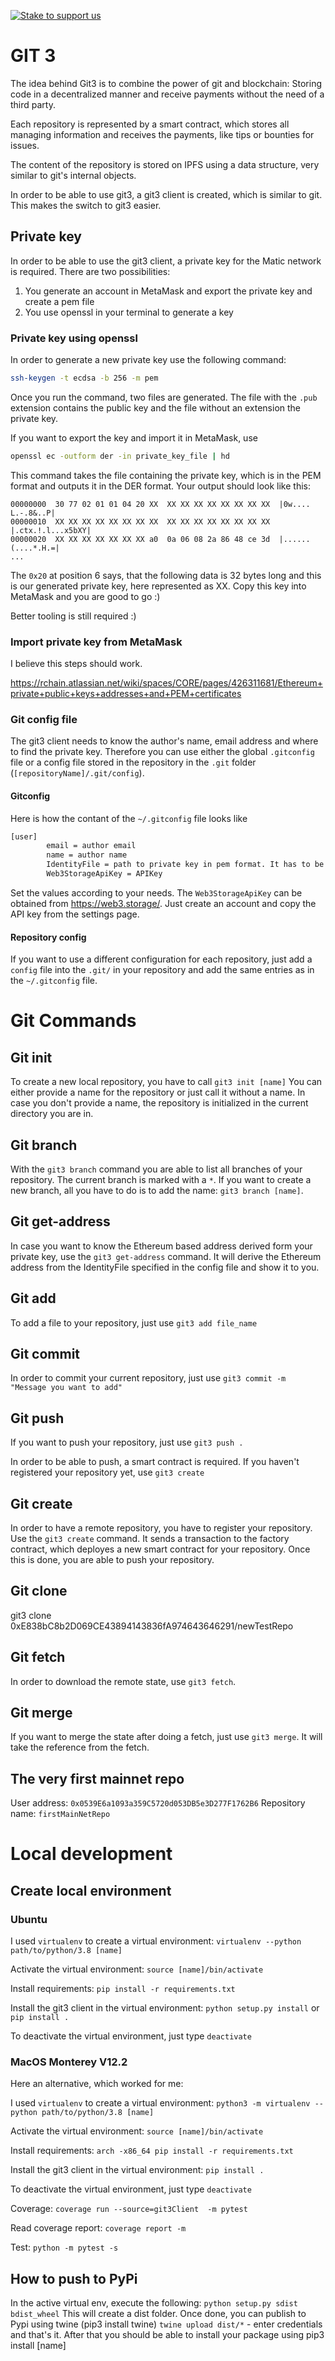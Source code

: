 [![Stake to support us](https://badge.devprotocol.xyz/0xc6286Fc480Ba4d15981664a3350ABF12b0b7Feda/descriptive)](https://stakes.social/0xc6286Fc480Ba4d15981664a3350ABF12b0b7Feda)

# GIT 3

The idea behind Git3 is to combine the power of git and blockchain: Storing code in a decentralized manner and receive payments without the need of a third party.

Each repository is represented by a smart contract, which stores all managing information and receives the payments, like tips or bounties for issues.

The content of the repository is stored on IPFS using a data structure, very similar to git's internal objects. 

In order to be able to use git3, a git3 client is created, which is similar to git. This makes the switch to git3 easier.

## Private key
In order to be able to use the git3 client, a private key for the Matic network is required. There are two possibilities:
  1. You generate an account in MetaMask and export the private key and create a pem file
  2. You use openssl in your terminal to generate a key

### Private key using openssl
In order to generate a new private key use the following command:
```bash
ssh-keygen -t ecdsa -b 256 -m pem
```
Once you run the command, two files are generated. The file with the `.pub` extension contains the public key and the file without an extension the private key.

If you want to export the key and import it in MetaMask, use 
```bash
openssl ec -outform der -in private_key_file | hd
```
This command takes the file containing the private key, which is in the PEM format and outputs it in the DER format. Your output should look like this:
```
00000000  30 77 02 01 01 04 20 XX  XX XX XX XX XX XX XX XX  |0w.... L.-.8&..P|
00000010  XX XX XX XX XX XX XX XX  XX XX XX XX XX XX XX XX  |.ctx.!.l...x5bXY|
00000020  XX XX XX XX XX XX XX a0  0a 06 08 2a 86 48 ce 3d  |......(....*.H.=|
...
```
The `0x20` at position 6 says, that the following data is 32 bytes long and this is our generated private key, here represented as XX. Copy this key into MetaMask and you are good to go :)

Better tooling is still required :)

### Import private key from MetaMask
I believe this steps should work.

https://rchain.atlassian.net/wiki/spaces/CORE/pages/426311681/Ethereum+private+public+keys+addresses+and+PEM+certificates

### Git config file
The git3 client needs to know the author's name, email address and where to find the private key. Therefore you can use either the global `.gitconfig` file or a config file stored in the repository in the `.git` folder (`[repositoryName]/.git/config`). 

#### Gitconfig
Here is how the contant of the `~/.gitconfig` file looks like
```bash
[user]
        email = author email
        name = author name
        IdentityFile = path to private key in pem format. It has to be the absolute path! No $HOME or similar stuff in it
        Web3StorageApiKey = APIKey
```
Set the values according to your needs.
The `Web3StorageApiKey` can be obtained from https://web3.storage/. Just create an account and copy the API key from the settings page.

#### Repository config
If you want to use a different configuration for each repository, just add a `config` file into the `.git/` in your repository and add the same entries as in the `~/.gitconfig` file.

# Git Commands

## Git init
To create a new local repository, you have to call `git3 init [name]`
You can either provide a name for the repository or just call it without a name. In case you don't provide a name, the repository is initialized in the current directory you are in.

## Git branch
With the `git3 branch` command you are able to list all branches of your repository. The current branch is marked with a `*`. If you want to create a new branch, all you have to do is to add the name: `git3 branch [name]`.

## Git get-address
In case you want to know the Ethereum based address derived form your private key, use the `git3 get-address` command. It will derive the Ethereum address from the IdentityFile specified in the config file and show it to you.

## Git add
To add a file to your repository, just use `git3 add file_name`

## Git commit 
In order to commit your current repository, just use `git3 commit -m "Message you want to add"`

## Git push
If you want to push your repository, just use `git3 push .`

In order to be able to push, a smart contract is required. If you haven't registered your repository yet, use `git3 create`

## Git create
In order to have a remote repository, you have to register your repository. Use the `git3 create` command. It sends a transaction to the factory contract, which deployes a new smart contract for your repository. Once this is done, you are able to push your repository.

## Git clone
git3 clone 0xE838bC8b2D069CE43894143836fA974643646291/newTestRepo

## Git fetch
In order to download the remote state, use `git3 fetch`.

## Git merge
If you want to merge the state after doing a fetch, just use `git3 merge`. It will take the reference from the fetch.



## The very first mainnet repo

User address: `0x0539E6a1093a359C5720d053DB5e3D277F1762B6`
Repository name: `firstMainNetRepo`

# Local development

## Create local environment

### Ubuntu
I used `virtualenv` to create a virtual environment: `virtualenv --python path/to/python/3.8 [name]`

Activate the virtual environment: `source [name]/bin/activate`

Install requirements: `pip install -r requirements.txt`

Install the git3 client in the virtual environment: `python setup.py install` or `pip install .`

To deactivate the virtual environment, just type `deactivate`

### MacOS Monterey V12.2

Here an alternative, which worked for me:

I used `virtualenv` to create a virtual environment: `python3 -m virtualenv --python path/to/python/3.8 [name]`

Activate the virtual environment: `source [name]/bin/activate`

Install requirements: `arch -x86_64 pip install -r requirements.txt `

Install the git3 client in the virtual environment: `pip install .`

To deactivate the virtual environment, just type `deactivate`

Coverage: `coverage run --source=git3Client  -m pytest`

Read coverage report: `coverage report -m`

Test: `python -m pytest -s`

## How to push to PyPi

In the active virtual env, execute the following: `python setup.py sdist bdist_wheel`
This will create a dist folder. Once done, you can publish to Pypi using twine (pip3 install twine)
`twine upload dist/*` - enter credentials and that's it. After that you should be able to install your package 
using pip3 install [name]

